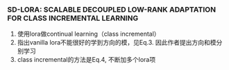 ### SD-LORA: SCALABLE DECOUPLED LOW-RANK ADAPTATION FOR CLASS INCREMENTAL LEARNING
1. 使用lora做continual learning（class incremental）
2. 指出vanilla lora不能很好的学到方向的模，见Eq.3. 因此作者提出方向和模分别学习
3. class incremental的方法是Eq.4, 不断加多个lora项